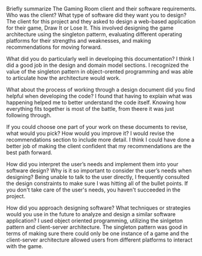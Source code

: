 Briefly summarize The Gaming Room client and their software requirements. Who was the client? What type of software did they want you to design?
The client for this project and they asked to design a web-based application for their game, Draw It or Lose It. This involved designing the game architecture using the singleton patterm, evaluating different operating platforms for their strengths and weaknesses, and making recommendations for moving forward.

What did you do particularly well in developing this documentation?
I think I did a good job in the design and domain model sections. I recognized the value of the singleton pattern in object-orented programming and was able to articulate how the architecture would work.

What about the process of working through a design document did you find helpful when developing the code?
I found that having to explain what was happening helped me to better understand the code itself. Knowing how everything fits together is most of the battle, from theere it was just following through.

If you could choose one part of your work on these documents to revise, what would you pick? How would you improve it?
I would revise the recommendations section to include more detail. I think I could have done a better job of making the client confident that my recommendations are the best path forward.

How did you interpret the user’s needs and implement them into your software design? Why is it so important to consider the user’s needs when designing?
Being unable to talk to the user directly, I frequently consulted the design constraints to make sure I was hitting all of the bullet points. If you don't take care of the user's needs, you haven't succeeded in the project.

How did you approach designing software? What techniques or strategies would you use in the future to analyze and design a similar software application?
I used object oriented programming, utilizing the sinlgeton pattern and client-server architecture. The singleton pattern was good in terms of making sure there could only be one instance of a game and the client-server architecture allowed users from different platforms to interact with the game.
